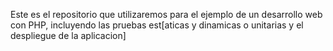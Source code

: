Este es el repositorio que utilizaremos para el ejemplo de un desarrollo web con PHP, incluyendo las pruebas est[aticas y dinamicas o unitarias y el despliegue de la aplicacion]